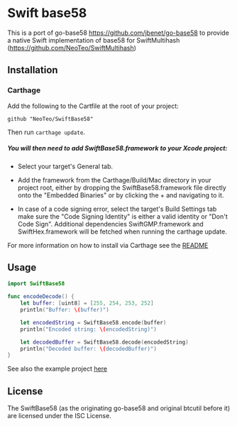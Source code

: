 # Swift base58

This is a port of go-base58 https://github.com/jbenet/go-base58 to provide a native Swift implementation of base58 for SwiftMultihash (https://github.com/NeoTeo/SwiftMultihash)

## Installation

### Carthage
Add the following to the Cartfile at the root of your project:
```
github "NeoTeo/SwiftBase58"
```

Then run `carthage update`.

##### You will then need to add SwiftBase58.framework to your Xcode project:

- Select your target's General tab.

- Add the framework from the Carthage/Build/Mac directory in your project root,
 either by dropping the SwiftBase58.framework file directly onto the "Embedded Binaries" or by clicking the + and navigating to it.  
- In case of a code signing error, select the target's Build Settings tab make sure the "Code Signing Identity" is either a valid identity or "Don't Code Sign".
Additional dependencies SwiftGMP.framework and SwiftHex.framework will be fetched when running the carthage update.

For more information on how to install via Carthage see the [README][carthage-installation]

[carthage-installation]: https://github.com/Carthage/Carthage#adding-frameworks-to-an-application

## Usage
```Swift
import SwiftBase58

func encodeDecode() {
    let buffer: [uint8] = [255, 254, 253, 252]
    println("Buffer: \(buffer)")

    let encodedString = SwiftBase58.encode(buffer)
    println("Encoded string: \(encodedString)")

    let decodedBuffer = SwiftBase58.decode(encodedString)
    println("Decoded buffer: \(decodedBuffer)")
}
```

See also the example project [here](http://gateway.ipfs.io/ipfs/QmNWf1471uc7z7VcngpC5rwGLbfAxkvbHRRMuerzKiphkN)
## License
The SwiftBase58 (as the originating go-base58 and original btcutil before it) are licensed under the ISC License.
